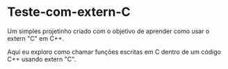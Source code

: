# Teste-com-extern-C
Um simples projetinho criado com o objetivo de aprender como usar o extern "C" em C++.

Aqui eu exploro como chamar funções escritas em C dentro de um código C++ usando extern "C".
